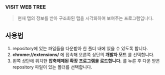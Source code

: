 ### VISIT WEB TREE
>현재 탭의 정보를 받아 구조화된 탭을 시각화하여 보여주는 프로그램입니다.



## 사용법
1. repository에 있는 파일들을 다운받아 한 폴더 내에 있을 수 있도록 합니다.
2. __chrome://extensions/__ 에 접속해 오른쪽 상단의 __개발자 모드__ 를 선택합니다.
3. 왼쪽 상단에 위치한 __압축해제된 확장 프로그램을 로드합니다.__ 를 누른 후 다운 받은 repository 파일이 있는 폴더를 선택합니다.
